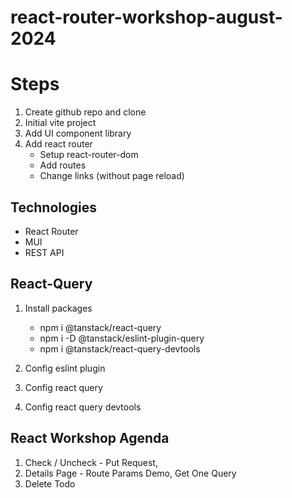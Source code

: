# react-router-workshop-august-2024

# Steps
1. Create github repo and clone
2. Initial vite project
3. Add UI component library
4. Add react router
    * Setup react-router-dom 
    * Add routes
    * Change links (without page reload)
  
## Technologies
* React Router 
* MUI
* REST API

## React-Query
1. Install packages
   * npm i @tanstack/react-query
   * npm i -D @tanstack/eslint-plugin-query
   * npm i @tanstack/react-query-devtools

2. Config eslint plugin
3. Config react query
4. Config react query devtools

## React Workshop Agenda
1. Check / Uncheck - Put Request,
2. Details Page - Route Params Demo, Get One Query
3. Delete Todo
   
